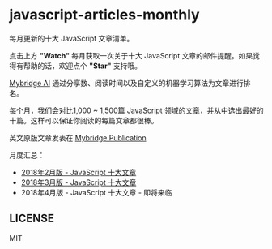 # javascript-articles-monthly

每月更新的十大 JavaScript 文章清单。

点击上方 **"Watch"** 每月获取一次关于十大 JavaScript 文章的邮件提醒。如果觉得有帮助的话，欢迎点个 **"Star"** 支持哦。

[Mybridge AI](https://www.mybridge.co) 通过分享数、阅读时间以及自定义的机器学习算法为文章进行排名。

每个月，我们会对比1,000 ~ 1,500篇 JavaScript 领域的文章，并从中选出最好的十篇。这样可以保证你阅读的每篇文章都很棒。

英文原版文章发表在 [Mybridge Publication](https://medium.mybridge.co)


月度汇总：

* [2018年2月版 - JavaScript 十大文章](./2018/02.md)
* [2018年3月版 - JavaScript 十大文章](./2018/03.md)
* 2018年4月版 - JavaScript 十大文章 - 即将来临

## LICENSE

MIT
